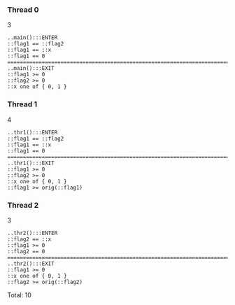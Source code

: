 ### Thread 0

3

    ..main():::ENTER
    ::flag1 == ::flag2
    ::flag1 == ::x
    ::flag1 == 0
    ===========================================================================
    ..main():::EXIT
    ::flag1 >= 0
    ::flag2 >= 0
    ::x one of { 0, 1 }

### Thread 1

4

    ..thr1():::ENTER
    ::flag1 == ::flag2
    ::flag1 == ::x
    ::flag1 == 0
    ===========================================================================
    ..thr1():::EXIT
    ::flag1 >= 0
    ::flag2 >= 0
    ::x one of { 0, 1 }
    ::flag1 >= orig(::flag1)

### Thread 2

3

    ..thr2():::ENTER
    ::flag2 == ::x
    ::flag1 >= 0
    ::flag2 == 0
    ===========================================================================
    ..thr2():::EXIT
    ::flag1 >= 0
    ::x one of { 0, 1 }
    ::flag2 >= orig(::flag2)

Total: 10
